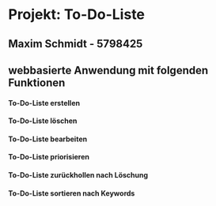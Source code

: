 # Projekt: To-Do-Liste #
## Maxim Schmidt - 5798425
## webbasierte Anwendung mit folgenden Funktionen
#### To-Do-Liste erstellen
#### To-Do-Liste löschen
#### To-Do-Liste bearbeiten 
#### To-Do-Liste priorisieren
#### To-Do-Liste zurückhollen nach Löschung
#### To-Do-Liste sortieren nach Keywords
